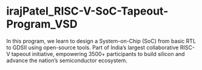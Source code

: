 # irajPatel_RISC-V-SoC-Tapeout-Program_VSD
In this program, we learn to design a System-on-Chip (SoC) from basic RTL to GDSII using open-source tools. Part of India’s largest collaborative RISC-V tapeout initiative, empowering 3500+ participants to build silicon and advance the nation’s semiconductor ecosystem.

